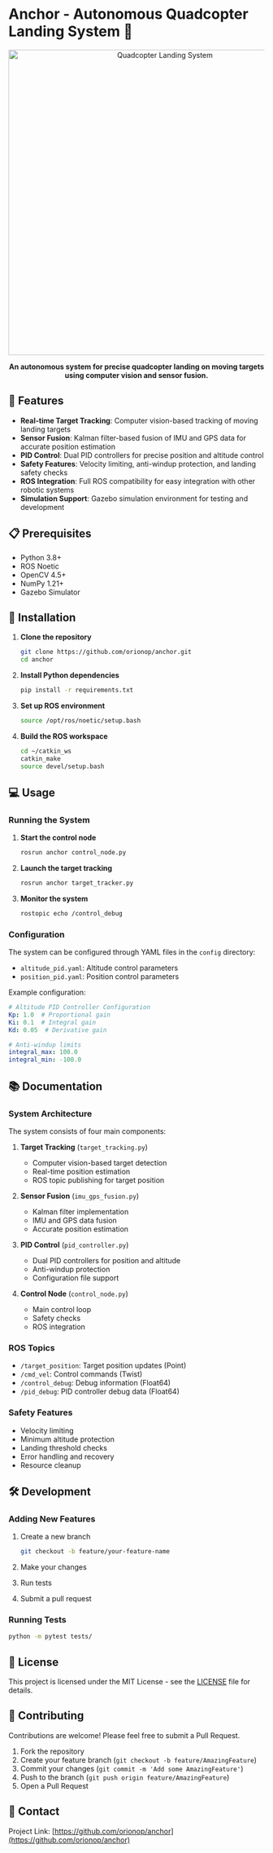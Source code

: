 # Anchor - Autonomous Quadcopter Landing System 🚁

<div align="center">
  <img src="docs/images/quadcopter.png" alt="Quadcopter Landing System" width="600"/>
  <br>
  <p>
    <b>An autonomous system for precise quadcopter landing on moving targets using computer vision and sensor fusion.</b>
  </p>
</div>

## 🌟 Features

- **Real-time Target Tracking**: Computer vision-based tracking of moving landing targets
- **Sensor Fusion**: Kalman filter-based fusion of IMU and GPS data for accurate position estimation
- **PID Control**: Dual PID controllers for precise position and altitude control
- **Safety Features**: Velocity limiting, anti-windup protection, and landing safety checks
- **ROS Integration**: Full ROS compatibility for easy integration with other robotic systems
- **Simulation Support**: Gazebo simulation environment for testing and development

## 📋 Prerequisites

- Python 3.8+
- ROS Noetic
- OpenCV 4.5+
- NumPy 1.21+
- Gazebo Simulator

## 🚀 Installation

1. **Clone the repository**
   ```bash
   git clone https://github.com/orionop/anchor.git
   cd anchor
   ```

2. **Install Python dependencies**
   ```bash
   pip install -r requirements.txt
   ```

3. **Set up ROS environment**
   ```bash
   source /opt/ros/noetic/setup.bash
   ```

4. **Build the ROS workspace**
   ```bash
   cd ~/catkin_ws
   catkin_make
   source devel/setup.bash
   ```

## 💻 Usage

### Running the System

1. **Start the control node**
   ```bash
   rosrun anchor control_node.py
   ```

2. **Launch the target tracking**
   ```bash
   rosrun anchor target_tracker.py
   ```

3. **Monitor the system**
   ```bash
   rostopic echo /control_debug
   ```

### Configuration

The system can be configured through YAML files in the `config` directory:

- `altitude_pid.yaml`: Altitude control parameters
- `position_pid.yaml`: Position control parameters

Example configuration:
```yaml
# Altitude PID Controller Configuration
Kp: 1.0  # Proportional gain
Ki: 0.1  # Integral gain
Kd: 0.05  # Derivative gain

# Anti-windup limits
integral_max: 100.0
integral_min: -100.0
```

## 📚 Documentation

### System Architecture

The system consists of four main components:

1. **Target Tracking** (`target_tracking.py`)
   - Computer vision-based target detection
   - Real-time position estimation
   - ROS topic publishing for target position

2. **Sensor Fusion** (`imu_gps_fusion.py`)
   - Kalman filter implementation
   - IMU and GPS data fusion
   - Accurate position estimation

3. **PID Control** (`pid_controller.py`)
   - Dual PID controllers for position and altitude
   - Anti-windup protection
   - Configuration file support

4. **Control Node** (`control_node.py`)
   - Main control loop
   - Safety checks
   - ROS integration

### ROS Topics

- `/target_position`: Target position updates (Point)
- `/cmd_vel`: Control commands (Twist)
- `/control_debug`: Debug information (Float64)
- `/pid_debug`: PID controller debug data (Float64)

### Safety Features

- Velocity limiting
- Minimum altitude protection
- Landing threshold checks
- Error handling and recovery
- Resource cleanup

## 🛠️ Development

### Adding New Features

1. Create a new branch
   ```bash
   git checkout -b feature/your-feature-name
   ```

2. Make your changes
3. Run tests
4. Submit a pull request

### Running Tests

```bash
python -m pytest tests/
```

## 📝 License

This project is licensed under the MIT License - see the [LICENSE](LICENSE) file for details.

## 🤝 Contributing

Contributions are welcome! Please feel free to submit a Pull Request.

1. Fork the repository
2. Create your feature branch (`git checkout -b feature/AmazingFeature`)
3. Commit your changes (`git commit -m 'Add some AmazingFeature'`)
4. Push to the branch (`git push origin feature/AmazingFeature`)
5. Open a Pull Request

## 📧 Contact

Project Link: [https://github.com/orionop/anchor](https://github.com/orionop/anchor)






